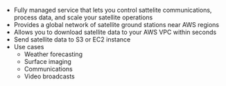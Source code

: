 - Fully managed service that lets you control sattelite communications, process data, and scale your satellite operations
- Provides a global network of satellite ground stations near AWS regions
- Allows you to download satellite data to your AWS VPC within seconds
- Send satellite data to S3 or EC2 instance
- Use cases
	- Weather forecasting
	- Surface imaging
	- Communications
	- Video broadcasts